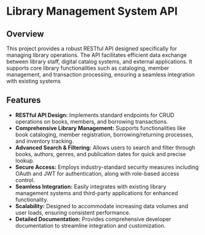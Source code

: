 # **Library Management System API**
## **Overview**  
This project provides a robust RESTful API designed specifically for managing library operations. The API facilitates efficient data exchange between library staff, digital catalog systems, and external applications. It supports core library functionalities such as cataloging, member management, and transaction processing, ensuring a seamless integration with existing systems
## **Features**  
- **RESTful API Design:** Implements standard endpoints for CRUD operations on books, members, and borrowing transactions.
- **Comprehensive Library Management:** Supports functionalities like book cataloging, member registration, borrowing/returning processes, and inventory tracking.
- **Advanced Search & Filtering:** Allows users to search and filter through books, authors, genres, and publication dates for quick and precise lookup.
- **Secure Access:** Employs industry-standard security measures including OAuth and JWT for authentication, along with role-based access control.
- **Seamless Integration:** Easily integrates with existing library management systems and third-party applications for enhanced functionality.
- **Scalability:** Designed to accommodate increasing data volumes and user loads, ensuring consistent performance.
- **Detailed Documentation:** Provides comprehensive developer documentation to streamline integration and customization.


